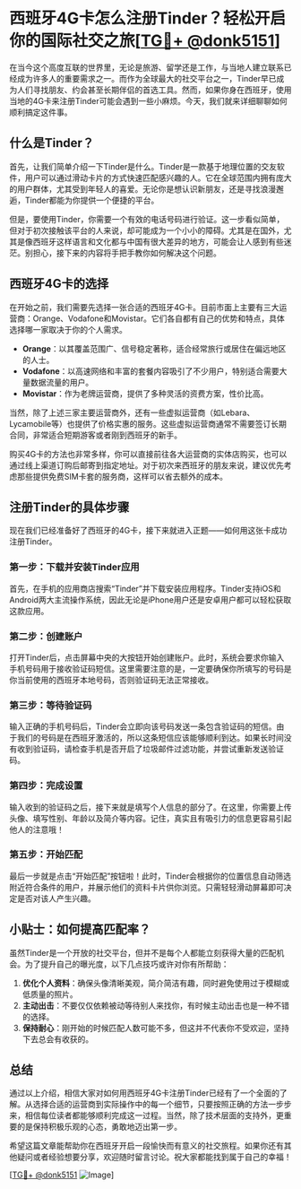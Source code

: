 # 西班牙4G卡怎么注册Tinder？轻松开启你的国际社交之旅[[TG💪+ @donk5151](https://t.me/s/donk5151)]

在当今这个高度互联的世界里，无论是旅游、留学还是工作，与当地人建立联系已经成为许多人的重要需求之一。而作为全球最大的社交平台之一，Tinder早已成为人们寻找朋友、约会甚至长期伴侣的首选工具。然而，如果你身在西班牙，使用当地的4G卡来注册Tinder可能会遇到一些小麻烦。今天，我们就来详细聊聊如何顺利搞定这件事。

## 什么是Tinder？

首先，让我们简单介绍一下Tinder是什么。Tinder是一款基于地理位置的交友软件，用户可以通过滑动卡片的方式快速匹配感兴趣的人。它在全球范围内拥有庞大的用户群体，尤其受到年轻人的喜爱。无论你是想认识新朋友，还是寻找浪漫邂逅，Tinder都能为你提供一个便捷的平台。

但是，要使用Tinder，你需要一个有效的电话号码进行验证。这一步看似简单，但对于初次接触该平台的人来说，却可能成为一个小小的障碍。尤其是在国外，尤其是像西班牙这样语言和文化都与中国有很大差异的地方，可能会让人感到有些迷茫。别担心，接下来的内容将手把手教你如何解决这个问题。

## 西班牙4G卡的选择

在开始之前，我们需要先选择一张合适的西班牙4G卡。目前市面上主要有三大运营商：Orange、Vodafone和Movistar。它们各自都有自己的优势和特点，具体选择哪一家取决于你的个人需求。

- **Orange**：以其覆盖范围广、信号稳定著称，适合经常旅行或居住在偏远地区的人士。
- **Vodafone**：以高速网络和丰富的套餐内容吸引了不少用户，特别适合需要大量数据流量的用户。
- **Movistar**：作为老牌运营商，提供了多种灵活的资费方案，性价比高。

当然，除了上述三家主要运营商外，还有一些虚拟运营商（如Lebara、Lycamobile等）也提供了价格实惠的服务。这些虚拟运营商通常不需要签订长期合同，非常适合短期游客或者刚到西班牙的新手。

购买4G卡的方法也非常多样，你可以直接前往各大运营商的实体店购买，也可以通过线上渠道订购后邮寄到指定地址。对于初次来西班牙的朋友来说，建议优先考虑那些提供免费SIM卡套的服务商，这样可以省去额外的成本。

## 注册Tinder的具体步骤

现在我们已经准备好了西班牙的4G卡，接下来就进入正题——如何用这张卡成功注册Tinder。

### 第一步：下载并安装Tinder应用

首先，在手机的应用商店搜索“Tinder”并下载安装应用程序。Tinder支持iOS和Android两大主流操作系统，因此无论是iPhone用户还是安卓用户都可以轻松获取这款应用。

### 第二步：创建账户

打开Tinder后，点击屏幕中央的大按钮开始创建账户。此时，系统会要求你输入手机号码用于接收验证码短信。这里需要注意的是，一定要确保你所填写的号码是你当前使用的西班牙本地号码，否则验证码无法正常接收。

### 第三步：等待验证码

输入正确的手机号码后，Tinder会立即向该号码发送一条包含验证码的短信。由于我们的号码是在西班牙激活的，所以这条短信应该能够顺利到达。如果长时间没有收到验证码，请检查手机是否开启了垃圾邮件过滤功能，并尝试重新发送验证码。

### 第四步：完成设置

输入收到的验证码之后，接下来就是填写个人信息的部分了。在这里，你需要上传头像、填写性别、年龄以及简介等内容。记住，真实且有吸引力的信息更容易引起他人的注意哦！

### 第五步：开始匹配

最后一步就是点击“开始匹配”按钮啦！此时，Tinder会根据你的位置信息自动筛选附近符合条件的用户，并展示他们的资料卡片供你浏览。只需轻轻滑动屏幕即可决定是否对该人产生兴趣。

## 小贴士：如何提高匹配率？

虽然Tinder是一个开放的社交平台，但并不是每个人都能立刻获得大量的匹配机会。为了提升自己的曝光度，以下几点技巧或许对你有所帮助：

1. **优化个人资料**：确保头像清晰美观，简介简洁有趣，同时避免使用过于模糊或低质量的照片。
2. **主动出击**：不要仅仅依赖被动等待别人来找你，有时候主动出击也是一种不错的选择。
3. **保持耐心**：刚开始的时候匹配人数可能不多，但这并不代表你不受欢迎，坚持下去总会有收获的。

## 总结

通过以上介绍，相信大家对如何用西班牙4G卡注册Tinder已经有了一个全面的了解。从选择合适的运营商到实际操作中的每一个细节，只要按照正确的方法一步步来，相信每位读者都能够顺利完成这一过程。当然，除了技术层面的支持外，更重要的是保持积极乐观的心态，勇敢地迈出第一步。

希望这篇文章能帮助你在西班牙开启一段愉快而有意义的社交旅程。如果你还有其他疑问或者经验想要分享，欢迎随时留言讨论。祝大家都能找到属于自己的幸福！

[[TG💪+ @donk5151](https://t.me/s/donk5151) ![Image](https://i.postimg.cc/rwNCRYN7/Snipaste-2025-04-30-17-27-05.png)]
